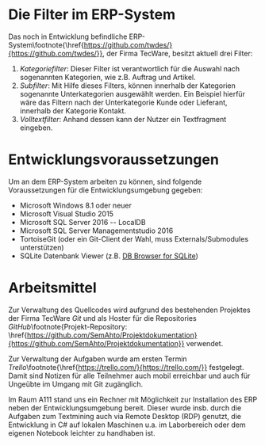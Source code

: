 
# Die Filter im ERP-System

Das noch in Entwicklung befindliche ERP-System\footnote{\href{https://github.com/twdes/}{https://github.com/twdes/}}, der Firma TecWare, besitzt aktuell drei Filter:

1. *Kategoriefilter*:     Dieser Filter ist verantwortlich für die Auswahl nach sogenannten Kategorien, wie z.B. Auftrag und Artikel.
2. *Subfilter*: Mit Hilfe dieses Filters, können innerhalb der Kategorien sogenannte Unterkategorien ausgewählt werden. Ein Beispiel hierfür wäre das Filtern nach der Unterkategorie Kunde oder Lieferant, innerhalb der Kategorie Kontakt.
3. *Volltextfilter*: Anhand dessen kann der Nutzer ein Textfragment eingeben.


# Entwicklungsvoraussetzungen

Um an dem ERP-System arbeiten zu können, sind folgende Voraussetzungen für die Entwicklungsumgebung gegeben:

* Microsoft Windows 8.1 oder neuer
* Microsoft Visual Studio 2015
* Microsoft SQL Server 2016 -- LocalDB
* Microsoft SQL Server Managementstudio 2016
* TortoiseGit (oder ein Git-Client der Wahl, muss Externals/Submodules unterstützen)
* SQLite Datenbank Viewer (z.B. [DB Browser for SQLite](http://sqlitebrowser.org/))  

# Arbeitsmittel

Zur Verwaltung des Quellcodes wird aufgrund des bestehenden Projektes der Firma TecWare *Git* und als Hoster für die Repositories *GitHub*\footnote{Projekt-Repository: \href{https://github.com/SemAhto/Projektdokumentation}{https://github.com/SemAhto/Projektdokumentation}} verwendet.

Zur Verwaltung der Aufgaben wurde am ersten Termin *Trello*\footnote{\href{https://trello.com/}{https://trello.com/}} festgelegt. Damit sind Notizen für alle Teilnehmer auch mobil erreichbar und auch für Ungeübte im Umgang mit Git zugänglich.

Im Raum A111 stand uns ein Rechner mit Möglichkeit zur Installation des ERP neben der Entwicklungsumgebung bereit. Dieser wurde insb. durch die Aufgaben zum Textmining auch via Remote Desktop (RDP) genutzt, die Entwicklung in C# auf lokalen Maschinen u.a. im Laborbereich oder dem eigenen Notebook leichter zu handhaben ist.

<!--

Entsprechend GitHub wurde Markdown\footnote{Einfache Markupsprache von John Gruber: \href{daringfireball.net/projects/markdown/}{daringfireball.net/projects/markdown/}} für die Dokumentation ausgewählt.
Bei zeitnaher Dokumentation der einzelnen Vorgänge lassen sich so die abzugebenden Dokumente vergleichbar ad-hoc über Pandoc in LaTeX umwandeln und abgabebereit aufbereiten.

-->
